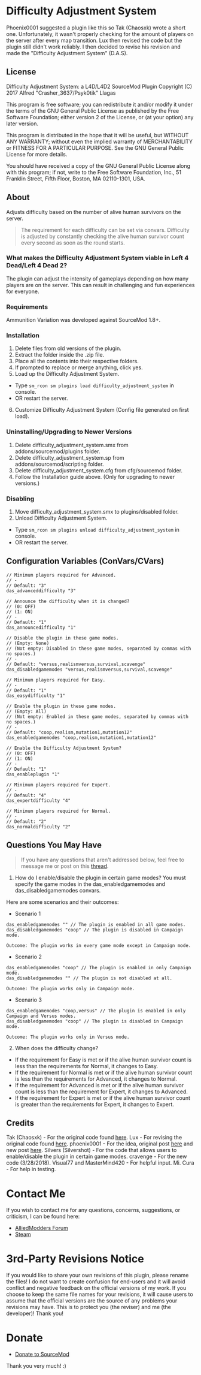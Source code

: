 # Difficulty Adjustment System
Phoenix0001 suggested a plugin like this so Tak (Chaosxk) wrote a short one. Unfortunately, it wasn't properly checking for the amount of players on the server after every map transition. Lux then revised the code but the plugin still didn't work reliably. I then decided to revise his revision and made the "Difficulty Adjustment System" (D.A.S).

## License
Difficulty Adjustment System: a L4D/L4D2 SourceMod Plugin
Copyright (C) 2017  Alfred "Crasher_3637/Psyk0tik" Llagas

This program is free software; you can redistribute it and/or modify it under the terms of the GNU General Public License as published by the Free Software Foundation; either version 2 of the License, or (at your option) any later version.

This program is distributed in the hope that it will be useful, but WITHOUT ANY WARRANTY; without even the implied warranty of MERCHANTABILITY or FITNESS FOR A PARTICULAR PURPOSE.  See the GNU General Public License for more details.

You should have received a copy of the GNU General Public License along with this program; if not, write to the Free Software Foundation, Inc., 51 Franklin Street, Fifth Floor, Boston, MA  02110-1301, USA.

## About
Adjusts difficulty based on the number of alive human survivors on the server.

> The requirement for each difficulty can be set via convars. Difficulty is adjusted by constantly checking the alive human survivor count every second as soon as the round starts.

### What makes the Difficulty Adjustment System viable in Left 4 Dead/Left 4 Dead 2?
The plugin can adjust the intensity of gameplays depending on how many players are on the server. This can result in challenging and fun experiences for everyone.

### Requirements
Ammunition Variation was developed against SourceMod 1.8+.

### Installation
1. Delete files from old versions of the plugin.
2. Extract the folder inside the .zip file.
3. Place all the contents into their respective folders.
4. If prompted to replace or merge anything, click yes.
5. Load up the Difficulty Adjustment System.
  - Type ```sm_rcon sm plugins load difficulty_adjustment_system``` in console.
  - OR restart the server.
6. Customize Difficulty Adjustment System (Config file generated on first load).

### Uninstalling/Upgrading to Newer Versions
1. Delete difficulty_adjustment_system.smx from addons/sourcemod/plugins folder.
2. Delete difficulty_adjustment_system.sp from addons/sourcemod/scripting folder.
3. Delete difficulty_adjustment_system.cfg from cfg/sourcemod folder.
4. Follow the Installation guide above. (Only for upgrading to newer versions.)

### Disabling
1. Move difficulty_adjustment_system.smx to plugins/disabled folder.
2. Unload Difficulty Adjustment System.
  - Type ```sm_rcon sm plugins unload difficulty_adjustment_system``` in console.
  - OR restart the server.

## Configuration Variables (ConVars/CVars)
```
// Minimum players required for Advanced.
// -
// Default: "3"
das_advanceddifficulty "3"

// Announce the difficulty when it is changed?
// (0: OFF)
// (1: ON)
// -
// Default: "1"
das_announcedifficulty "1"

// Disable the plugin in these game modes.
// (Empty: None)
// (Not empty: Disabled in these game modes, separated by commas with no spaces.)
// -
// Default: "versus,realismversus,survival,scavenge"
das_disabledgamemodes "versus,realismversus,survival,scavenge"

// Minimum players required for Easy.
// -
// Default: "1"
das_easydifficulty "1"

// Enable the plugin in these game modes.
// (Empty: All)
// (Not empty: Enabled in these game modes, separated by commas with no spaces.)
// -
// Default: "coop,realism,mutation1,mutation12"
das_enabledgamemodes "coop,realism,mutation1,mutation12"

// Enable the Difficulty Adjustment System?
// (0: OFF)
// (1: ON)
// -
// Default: "1"
das_enableplugin "1"

// Minimum players required for Expert.
// -
// Default: "4"
das_expertdifficulty "4"

// Minimum players required for Normal.
// -
// Default: "2"
das_normaldifficulty "2"
```

## Questions You May Have
> If you have any questions that aren't addressed below, feel free to message me or post on this [thread](https://forums.alliedmods.net/showthread.php?t=303117).

1. How do I enable/disable the plugin in certain game modes?
You must specify the game modes in the das_enabledgamemodes and das_disabledgamemodes convars.

Here are some scenarios and their outcomes:
- Scenario 1
```
das_enabledgamemodes "" // The plugin is enabled in all game modes.
das_disabledgamemodes "coop" // The plugin is disabled in Campaign mode.

Outcome: The plugin works in every game mode except in Campaign mode.
```
- Scenario 2
```
das_enabledgamemodes "coop" // The plugin is enabled in only Campaign mode.
das_disabledgamemodes "" // The plugin is not disabled at all.

Outcome: The plugin works only in Campaign mode.
```
- Scenario 3
```
das_enabledgamemodes "coop,versus" // The plugin is enabled in only Campaign and Versus modes.
das_disabledgamemodes "coop" // The plugin is disabled in Campaign mode.

Outcome: The plugin works only in Versus mode.
```

2. When does the difficulty change?
- If the requirement for Easy is met or if the alive human survivor count is less than the requirements for Normal, it changes to Easy.
- If the requirement for Normal is met or if the alive human survivor count is less than the requirements for Advanced, it changes to Normal.
- If the requirement for Advanced is met or if the alive human survivor count is less than the requirement for Expert, it changes to Advanced.
- If the requirement for Expert is met or if the alive human survivor count is greater than the requirements for Expert, it changes to Expert.

## Credits

Tak (Chaosxk) - For the original code found [here](https://forums.alliedmods.net/showpost.php?p=2518197&postcount=4).
Lux - For revising the original code found [here](https://forums.alliedmods.net/showpost.php?p=2561468&postcount=9).
phoenix0001 - For the idea, original post [here](https://forums.alliedmods.net/showthread.php?t=297009) and new post [here](https://forums.alliedmods.net/showthread.php?t=302919).
Silvers (Silvershot) - For the code that allows users to enable/disable the plugin in certain game modes.
cravenge - For the new code (3/28/2018).
Visual77 and MasterMind420 - For helpful input.
Mi. Cura - For help in testing.

# Contact Me
If you wish to contact me for any questions, concerns, suggestions, or criticism, I can be found here:
- [AlliedModders Forum](https://forums.alliedmods.net/member.php?u=181166)
- [Steam](https://steamcommunity.com/profiles/76561198056665335)

# 3rd-Party Revisions Notice
If you would like to share your own revisions of this plugin, please rename the files! I do not want to create confusion for end-users and it will avoid conflict and negative feedback on the official versions of my work. If you choose to keep the same file names for your revisions, it will cause users to assume that the official versions are the source of any problems your revisions may have. This is to protect you (the reviser) and me (the developer)! Thank you!

# Donate
- [Donate to SourceMod](https://www.sourcemod.net/donate.php)

Thank you very much! :)
